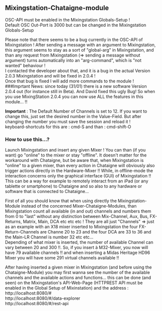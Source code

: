 ## Mixingstation-Chataigne-module

OSC-API must be enabled in the Mixingstation Globals-Setup !    
Default OSC Out-Port is 3000 but can be changed in the Mixingstation Globals-Setup 

Please note that there seems to be a bug currently in the OSC-API of Mixingstation ! After sending a message with an argument to Mixingstation, this argument seems to stay as a sort of "global-arg" in Mixingstation, and than any request from Mixingstation (=> sending a message without argument) turns automatically into an "arg-command", which is "not wanted" behaviour !   
I contacted the developer about that, and it is a bug in the actual Version 2.0.3 Mixingstation and will be fixed in 2.0.4 !   
Once that bug is fixed I will add more commands to the module !
###Imprtant News: since today (31/01) there is a new software Version 2.0.4 out (for instance still in Beta). And David fixed this ugly Bug! So when you use MixingStation 2.0.4 you can now use ALL the features in this module... !!

**Important** : The Default Number of Channels is set to 12. If you want to change this, just set the desired number in the Value-Field. But after changing the number you must save the session and reload it !   
keyboard-shortcuts for this are :  cmd-S and than : cmd-shift-O   

###  How to use this...?  
Launch Mixingstation and insert any given Mixer ! You can than (if you want) go "online" to the mixer  or stay "offline". It doesn't matter for the workaround with Chataigne, but be aware that, when Mixingstation is "online" to a given mixer, than every action in Chataigne will obviously also trigger actions directly  in the Hardware-Mixer !! While, in offline-mode the interaction concerns only the graphical interface (GUI) of Mixingstation !!    
This can be a way for example to remotely interact from an iPad (or any tablette or smartphone) to Chataigne and so also to any hardware or software that is connected to Chataigne...   

First of all you should know that when using directly the Mixingstation-Module instead of the concerned Mixer-Chataigne-Modules, than Mixingstation count all available (in and out) channels and numbers them from 0 to "last" without any distinction between Mix-Channel, Aux, Bus, FX-Returns, Matrix, Main, DCA etc etc etc ! They are all just "Channels" => just as an example with an X18 mixer inserted to Mixingstation the four FX-Return-Channels are Channe 20 to 23 and the four DCA are 33 to 36 and the Main-LR Channel is number 32 etc etc...   
Depending of what mixer is inserted, the number of available Channel can vary between 20 and 300 !!. So, if you insert à M32-Mixer, you now will have 79 available channels !! and when inserting a Midas Heritage HD96 Mixer you will have some 291 virtual channels available !!

After having inserted a given mixer in Mixingstation (and before using the Chataigne-Module) you may first wanna see the number of the available channels and the available actions and functions... this can be done (and seen) on the Mixingstation's API-Web-Page (HTTPREST API must be enabled in the Global Setup of Mixinstation) and the address  :   
http://localhost:8080/#   
http://localhost:8080/#/data-explorer   
http://localhost:8080/#/rest-api    
